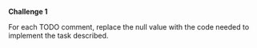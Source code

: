 <b>Challenge 1</b>
<p>
For each TODO comment, replace the null value with the code needed to implement the task described.</p>
